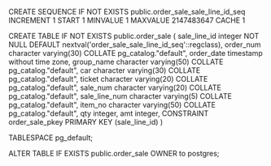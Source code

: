 CREATE SEQUENCE IF NOT EXISTS public.order_sale_sale_line_id_seq
    INCREMENT 1
    START 1
    MINVALUE 1
    MAXVALUE 2147483647
    CACHE 1

 CREATE TABLE IF NOT EXISTS public.order_sale
(
    sale_line_id integer NOT NULL DEFAULT nextval('order_sale_sale_line_id_seq'::regclass),
    order_num character varying(30) COLLATE pg_catalog."default",
    order_date timestamp without time zone,
    group_name character varying(50) COLLATE pg_catalog."default",
    car character varying(30) COLLATE pg_catalog."default",
    ticket character varying(20) COLLATE pg_catalog."default",
    sale_num character varying(20) COLLATE pg_catalog."default",
    sale_line_num character varying(5) COLLATE pg_catalog."default",
    item_no character varying(50) COLLATE pg_catalog."default",
    qty integer,
    amt integer,
    CONSTRAINT order_sale_pkey PRIMARY KEY (sale_line_id)
)

TABLESPACE pg_default;

ALTER TABLE IF EXISTS public.order_sale
    OWNER to postgres;